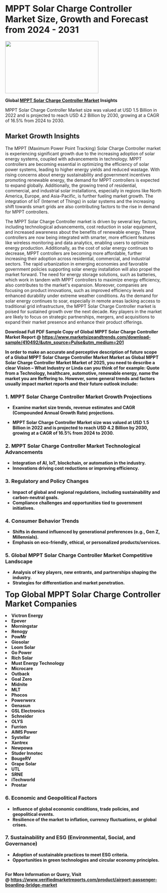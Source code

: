 <H1>MPPT Solar Charge Controller Market Size, Growth and Forecast from 2024 - 2031</H1><img class="aligncenter size-medium wp-image-584254" src="https://thirdeyenews.in/wp-content/uploads/2024/09/Global-Market-Research-300x168.jpeg" alt="" width="300" height="168" /><p><strong>Global&nbsp;<a href="https://www.marketsizeandtrends.com/download-sample/410492/&amp;utm_source=Pulse&amp;utm_medium=201">MPPT Solar Charge Controller Market</a> Insights</strong></p><p>MPPT Solar Charge Controller Market size was valued at USD 1.5 Billion in 2022 and is projected to reach USD 4.2 Billion by 2030, growing at a CAGR of 16.5% from 2024 to 2030.</p><p><h2>Market Growth Insights</h2> <p>The MPPT (Maximum Power Point Tracking) Solar Charge Controller market is experiencing significant growth due to the increasing adoption of solar energy systems, coupled with advancements in technology. MPPT controllers are becoming essential in optimizing the efficiency of solar power systems, leading to higher energy yields and reduced wastage. With rising concerns about energy sustainability and government incentives promoting renewable energy, the demand for MPPT controllers is expected to expand globally. Additionally, the growing trend of residential, commercial, and industrial solar installations, especially in regions like North America, Europe, and Asia-Pacific, is further fueling market growth. The integration of IoT (Internet of Things) in solar systems and the increasing shift towards smart grids are also contributing factors to the rise in demand for MPPT controllers.</p> <p><strong></strong></p> <p>The MPPT Solar Charge Controller market is driven by several key factors, including technological advancements, cost reduction in solar equipment, and increased awareness about the benefits of renewable energy. These controllers are now being integrated with smarter, more efficient features like wireless monitoring and data analytics, enabling users to optimize energy production. Additionally, as the cost of solar energy continues to decrease, MPPT controllers are becoming more affordable, further increasing their adoption across residential, commercial, and industrial sectors. The rapid urbanization in emerging economies and favorable government policies supporting solar energy installation will also propel the market forward. The need for energy storage solutions, such as batteries, which work in tandem with MPPT controllers to maximize energy efficiency, also contributes to the market's expansion. Moreover, companies are focusing on product innovations, such as improved efficiency levels and enhanced durability under extreme weather conditions. As the demand for solar energy continues to soar, especially in remote areas lacking access to traditional grid infrastructure, the MPPT Solar Charge Controller market is poised for sustained growth over the next decade. Key players in the market are likely to focus on strategic partnerships, mergers, and acquisitions to expand their market presence and enhance their product offerings. <p><strong></p><p><span class=""><strong>Download Full PDF Sample Copy of Global MPPT Solar Charge Controller Market Report</strong> @ <a href="https://www.marketsizeandtrends.com/download-sample/410492/&amp;utm_source=Pulse&amp;utm_medium=201" target="_blank">https://www.marketsizeandtrends.com/download-sample/410492/&amp;utm_source=Pulse&amp;utm_medium=201</a></span></p><p>In order to make an accurate and perceptive description of future scope of a Global&nbsp;MPPT Solar Charge Controller Market Market as Global&nbsp;MPPT Solar Charge Controller Market Market of 2025, you need to describe a clear Vision &ndash; What Industry or Linda can you think of for example: Quote from a Technology, healthcare, automotive, renewable energy, name the market you are Reffering to. However, some general trends and factors usually impact market reports and their future outlook include:</p><h3>1.&nbsp;<strong>MPPT Solar Charge Controller Market Growth Projections</strong></h3><ul><li>Examine market size trends, revenue estimates and CAGR (Compounded Annual Growth Rate) projections.</li><li><p>MPPT Solar Charge Controller Market size was valued at USD 1.5 Billion in 2022 and is projected to reach USD 4.2 Billion by 2030, growing at a CAGR of 16.5% from 2024 to 2030.</p></li></ul><h3>2.&nbsp;<strong>MPPT Solar Charge Controller Market Technological Advancements</strong></h3><ul><li>Integration of AI, IoT, blockchain, or automation in the industry.</li><li>Innovations driving cost reductions or improving efficiency.</li></ul><h3>3.&nbsp;<strong>Regulatory and Policy Changes</strong></h3><ul><li>Impact of global and regional regulations, including sustainability and carbon-neutral goals.</li><li>Compliance challenges and opportunities tied to government initiatives.</li></ul><h3>4.&nbsp;<strong>Consumer Behavior Trends</strong></h3><ul><li>Shifts in demand influenced by generational preferences (e.g., Gen Z, Millennials).</li><li>Emphasis on eco-friendly, ethical, or personalized products/services.</li></ul><h3>5.&nbsp;<strong>Global MPPT Solar Charge Controller Market Competitive Landscape</strong></h3><ul><li>Analysis of key players, new entrants, and partnerships shaping the industry.</li><li>Strategies for differentiation and market penetration.</li></ul><p data-pm-slice="1 1 []"><span style="color: inherit; font-family: inherit; font-size: 25px;">Top Global MPPT Solar Charge Controller Market Companies</span></p><div class="" data-test-id=""><p><li>Victron Energy</li><li> Epever</li><li> Morningstar</li><li> Renogy</li><li> PowMr</li><li> Giosolar</li><li> Loom Solar</li><li> Go Power</li><li> Rich Solar</li><li> Must Energy Technology</li><li> Microcare</li><li> Outback</li><li> Goal Zero</li><li> Midnite</li><li> MLT</li><li> Phocos</li><li> Powerwerx</li><li> Genasun</li><li> GSL Electronics</li><li> Schneider</li><li> OLYS</li><li> Furrion</li><li> AIMS Power</li><li> Systellar</li><li> Xantrex</li><li> Newpowa</li><li> Studer Innotec</li><li> BougeRV</li><li> Grape Solar</li><li> UTL</li><li> SRNE</li><li> iTechworld</li><li> Prostar</li></p></div><h3>6.&nbsp;<strong>Economic and Geopolitical Factors</strong></h3><ul><li>Influence of global economic conditions, trade policies, and geopolitical events.</li><li>Resilience of the market to inflation, currency fluctuations, or global crises.</li></ul><h3>7.&nbsp;<strong>Sustainability and ESG (Environmental, Social, and Governance)</strong></h3><ul><li>Adoption of sustainable practices to meet ESG criteria.</li><li>Opportunities in green technologies and circular economy principles.</li></ul><h2><strong style="font-size: 14px;">For More Information or Query, Visit @&nbsp;</strong><a style="background-color: #ffffff; font-size: 14px;" href="https://www.marketsizeandtrends.com/report/mppt-solar-charge-controller-market/" target="_blank">https://www.verifiedmarketreports.com/product/airport-passenger-boarding-bridge-market</a></h2>
